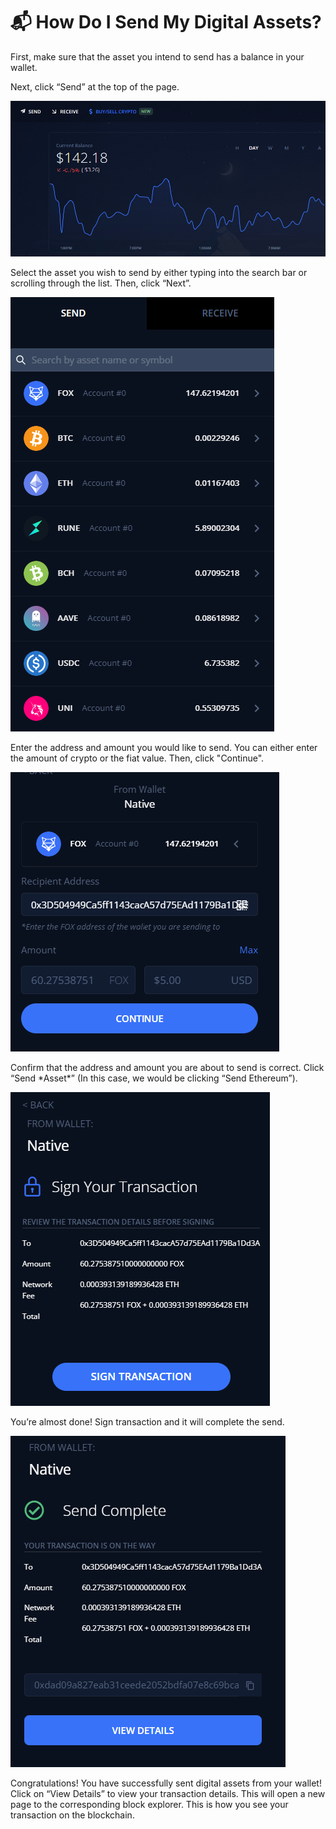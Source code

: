 # 📬 How Do I Send My Digital Assets?

First, make sure that the asset you intend to send has a balance in your wallet.

Next, click “Send” at the top of the page.

![](<../../.gitbook/assets/image (23).png>)

Select the asset you wish to send by either typing into the search bar or scrolling through the list. Then, click “Next”.

![](<../../.gitbook/assets/image (8).png>)

Enter the address and amount you would like to send. You can either enter the amount of crypto or the fiat value. Then, click "Continue".

![](<../../.gitbook/assets/image (29).png>)

Confirm that the address and amount you are about to send is correct. Click “Send \*Asset\*” (In this case, we would be clicking “Send Ethereum”).

![](<../../.gitbook/assets/image (1) (2).png>)

You’re almost done! Sign transaction and it will complete the send.

![](<../../.gitbook/assets/image (7).png>)

Congratulations! You have successfully sent digital assets from your wallet! Click on “View Details” to view your transaction details. This will open a new page to the corresponding block explorer. This is how you see your transaction on the blockchain.
